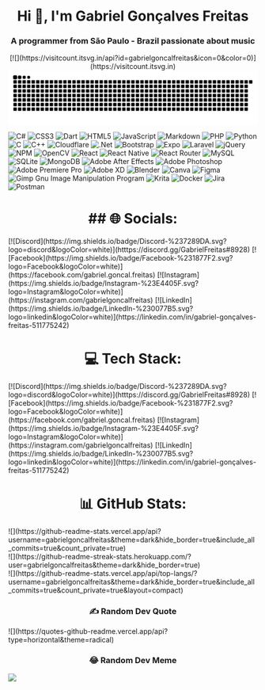 <h1 align="center">Hi 👋, I'm Gabriel Gonçalves Freitas</h1>
<h3 align="center">A programmer from São Paulo - Brazil passionate about music</h3>

<div align="center">
[![](https://visitcount.itsvg.in/api?id=gabrielgoncalfreitas&icon=0&color=0)](https://visitcount.itsvg.in)
</div>

<img align="center" src="snake.svg">

![C#](https://img.shields.io/badge/c%23-%23239120.svg?style=for-the-badge&logo=c-sharp&logoColor=white) ![CSS3](https://img.shields.io/badge/css3-%231572B6.svg?style=for-the-badge&logo=css3&logoColor=white) ![Dart](https://img.shields.io/badge/dart-%230175C2.svg?style=for-the-badge&logo=dart&logoColor=white) ![HTML5](https://img.shields.io/badge/html5-%23E34F26.svg?style=for-the-badge&logo=html5&logoColor=white) ![JavaScript](https://img.shields.io/badge/javascript-%23323330.svg?style=for-the-badge&logo=javascript&logoColor=%23F7DF1E) ![Markdown](https://img.shields.io/badge/markdown-%23000000.svg?style=for-the-badge&logo=markdown&logoColor=white) ![PHP](https://img.shields.io/badge/php-%23777BB4.svg?style=for-the-badge&logo=php&logoColor=white) ![Python](https://img.shields.io/badge/python-3670A0?style=for-the-badge&logo=python&logoColor=ffdd54) ![C](https://img.shields.io/badge/c-%2300599C.svg?style=for-the-badge&logo=c&logoColor=white) ![C++](https://img.shields.io/badge/c++-%2300599C.svg?style=for-the-badge&logo=c%2B%2B&logoColor=white) ![Cloudflare](https://img.shields.io/badge/Cloudflare-F38020?style=for-the-badge&logo=Cloudflare&logoColor=white) ![.Net](https://img.shields.io/badge/.NET-5C2D91?style=for-the-badge&logo=.net&logoColor=white) ![Bootstrap](https://img.shields.io/badge/bootstrap-%23563D7C.svg?style=for-the-badge&logo=bootstrap&logoColor=white) ![Expo](https://img.shields.io/badge/expo-1C1E24?style=for-the-badge&logo=expo&logoColor=#D04A37) ![Laravel](https://img.shields.io/badge/laravel-%23FF2D20.svg?style=for-the-badge&logo=laravel&logoColor=white) ![jQuery](https://img.shields.io/badge/jquery-%230769AD.svg?style=for-the-badge&logo=jquery&logoColor=white) ![NPM](https://img.shields.io/badge/NPM-%23000000.svg?style=for-the-badge&logo=npm&logoColor=white) ![OpenCV](https://img.shields.io/badge/opencv-%23white.svg?style=for-the-badge&logo=opencv&logoColor=white) ![React](https://img.shields.io/badge/react-%2320232a.svg?style=for-the-badge&logo=react&logoColor=%2361DAFB) ![React Native](https://img.shields.io/badge/react_native-%2320232a.svg?style=for-the-badge&logo=react&logoColor=%2361DAFB) ![React Router](https://img.shields.io/badge/React_Router-CA4245?style=for-the-badge&logo=react-router&logoColor=white) ![MySQL](https://img.shields.io/badge/mysql-%2300f.svg?style=for-the-badge&logo=mysql&logoColor=white) ![SQLite](https://img.shields.io/badge/sqlite-%2307405e.svg?style=for-the-badge&logo=sqlite&logoColor=white) ![MongoDB](https://img.shields.io/badge/MongoDB-%234ea94b.svg?style=for-the-badge&logo=mongodb&logoColor=white) ![Adobe After Effects](https://img.shields.io/badge/Adobe%20After%20Effects-9999FF.svg?style=for-the-badge&logo=Adobe%20After%20Effects&logoColor=white) ![Adobe Photoshop](https://img.shields.io/badge/adobephotoshop-%2331A8FF.svg?style=for-the-badge&logo=adobephotoshop&logoColor=white) ![Adobe Premiere Pro](https://img.shields.io/badge/Adobe%20Premiere%20Pro-9999FF.svg?style=for-the-badge&logo=Adobe%20Premiere%20Pro&logoColor=white) ![Adobe XD](https://img.shields.io/badge/Adobe%20XD-470137?style=for-the-badge&logo=Adobe%20XD&logoColor=#FF61F6) ![Blender](https://img.shields.io/badge/blender-%23F5792A.svg?style=for-the-badge&logo=blender&logoColor=white) ![Canva](https://img.shields.io/badge/Canva-%2300C4CC.svg?style=for-the-badge&logo=Canva&logoColor=white) 	![Figma](https://img.shields.io/badge/figma-%23F24E1E.svg?style=for-the-badge&logo=figma&logoColor=white) ![Gimp Gnu Image Manipulation Program](https://img.shields.io/badge/Gimp-657D8B?style=for-the-badge&logo=gimp&logoColor=FFFFFF) ![Krita](https://img.shields.io/badge/Krita-203759?style=for-the-badge&logo=krita&logoColor=EEF37B) ![Docker](https://img.shields.io/badge/docker-%230db7ed.svg?style=for-the-badge&logo=docker&logoColor=white) ![Jira](https://img.shields.io/badge/jira-%230A0FFF.svg?style=for-the-badge&logo=jira&logoColor=white) ![Postman](https://img.shields.io/badge/Postman-FF6C37?style=for-the-badge&logo=postman&logoColor=white)

<h1 align="center">## 🌐 Socials:</h1>
[![Discord](https://img.shields.io/badge/Discord-%237289DA.svg?logo=discord&logoColor=white)](htttps://discord.gg/GabrielFreitas#8928) [![Facebook](https://img.shields.io/badge/Facebook-%231877F2.svg?logo=Facebook&logoColor=white)](https://facebook.com/gabriel.goncal.freitas) [![Instagram](https://img.shields.io/badge/Instagram-%23E4405F.svg?logo=Instagram&logoColor=white)](https://instagram.com/gabrielgoncalfreitas) [![LinkedIn](https://img.shields.io/badge/LinkedIn-%230077B5.svg?logo=linkedin&logoColor=white)](https://linkedin.com/in/gabriel-gonçalves-freitas-511775242) 

<h1 align="center">💻 Tech Stack:</h1>
[![Discord](https://img.shields.io/badge/Discord-%237289DA.svg?logo=discord&logoColor=white)](htttps://discord.gg/GabrielFreitas#8928) [![Facebook](https://img.shields.io/badge/Facebook-%231877F2.svg?logo=Facebook&logoColor=white)](https://facebook.com/gabriel.goncal.freitas) [![Instagram](https://img.shields.io/badge/Instagram-%23E4405F.svg?logo=Instagram&logoColor=white)](https://instagram.com/gabrielgoncalfreitas) [![LinkedIn](https://img.shields.io/badge/LinkedIn-%230077B5.svg?logo=linkedin&logoColor=white)](https://linkedin.com/in/gabriel-gonçalves-freitas-511775242) 

<h1 align="center">📊 GitHub Stats:</h1>
![](https://github-readme-stats.vercel.app/api?username=gabrielgoncalfreitas&theme=dark&hide_border=true&include_all_commits=true&count_private=true)<br/>
![](https://github-readme-streak-stats.herokuapp.com/?user=gabrielgoncalfreitas&theme=dark&hide_border=true)<br/>
![](https://github-readme-stats.vercel.app/api/top-langs/?username=gabrielgoncalfreitas&theme=dark&hide_border=true&include_all_commits=true&count_private=true&layout=compact)

<h3 align="center">✍️ Random Dev Quote</h3>
![](https://quotes-github-readme.vercel.app/api?type=horizontal&theme=radical)

<h3 align="center">😂 Random Dev Meme</h3>
<img src="https://random-memer.herokuapp.com/" width="512px"/>

